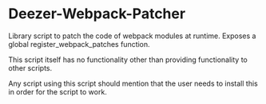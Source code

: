 # Deezer-Webpack-Patcher
Library script to patch the code of webpack modules at runtime. Exposes a global register_webpack_patches function.

This script itself has no functionality other than providing functionality to other scripts.

Any script using this script should mention that the user needs to install this in order for the script to work.
